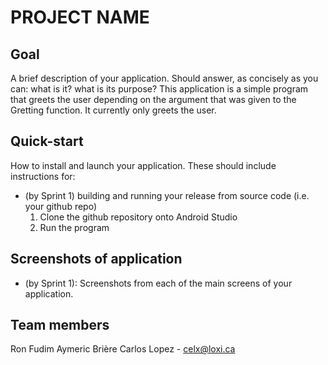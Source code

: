 # PROJECT NAME

## Goal
A brief description of your application. Should answer, as concisely as you can: what is it? what is its purpose?
This application is a simple program that greets the user depending on the argument that was given to the Gretting function. It currently only greets the user.

## Quick-start
How to install and launch your application. These should include instructions for:
- (by Sprint 1) building and running your release from source code (i.e. your github repo)
  1. Clone the github repository onto Android Studio
  2. Run the program

## Screenshots of application
- (by Sprint 1): Screenshots from each of the main screens of your application.

## Team members
Ron Fudim
Aymeric Brière
Carlos Lopez - celx@loxi.ca
